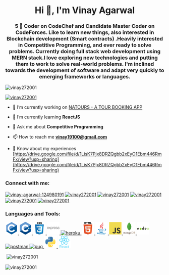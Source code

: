 <h1 align="center">Hi 👋, I'm Vinay Agarwal</h1>
<h3 align="center">5 🌟 Coder on CodeChef and Candidate Master Coder on CodeForces. Like to learn new things, also interested in Blockchain development (Smart contracts) .Heavily interested in Competitive Programming, and ever ready to solve problems. Currently doing full stack web development using MERN stack.I love exploring new technologies and putting them to work to solve real-world problems. I'm inclined towards the development of software and adapt very quickly to emerging frameworks or languages.</h3>

<p align="left"> <img src="https://komarev.com/ghpvc/?username=vinay272001&label=Profile%20views&color=0e75b6&style=flat" alt="vinay272001" /> </p>

<p align="left"> <a href="https://github.com/ryo-ma/github-profile-trophy"><img src="https://github-profile-trophy.vercel.app/?username=vinay272001" alt="vinay272001" /></a> </p>

- 🔭 I’m currently working on [NATOURS - A TOUR BOOKING APP](https://github.com/VINAY272001/NATOURS---A-TOUR-BOOKING-APP)

- 🌱 I’m currently learning **ReactJS**

- 💬 Ask me about **Competitive Programming**

- 📫 How to reach me **vinay19100@gmail.com**

- 📄 Know about my experiences [https://drive.google.com/file/d/1LisK7Pjx8DRZQgbb2xEyO1Ebm446RmFx/view?usp=sharing](https://drive.google.com/file/d/1LisK7Pjx8DRZQgbb2xEyO1Ebm446RmFx/view?usp=sharing)

<h3 align="left">Connect with me:</h3>
<p align="left">
<a href="https://linkedin.com/in/vinay-agarwal-124980191" target="blank"><img align="center" src="https://raw.githubusercontent.com/rahuldkjain/github-profile-readme-generator/master/src/images/icons/Social/linked-in-alt.svg" alt="vinay-agarwal-124980191" height="30" width="40" /></a>
<a href="https://instagram.com/vinay272001" target="blank"><img align="center" src="https://raw.githubusercontent.com/rahuldkjain/github-profile-readme-generator/master/src/images/icons/Social/instagram.svg" alt="vinay272001" height="30" width="40" /></a>
<a href="https://www.codechef.com/users/vinay272001" target="blank"><img align="center" src="https://cdn.jsdelivr.net/npm/simple-icons@3.1.0/icons/codechef.svg" alt="vinay272001" height="30" width="40" /></a>
<a href="https://www.hackerrank.com/vinay272001" target="blank"><img align="center" src="https://raw.githubusercontent.com/rahuldkjain/github-profile-readme-generator/master/src/images/icons/Social/hackerrank.svg" alt="vinay272001" height="30" width="40" /></a>
<a href="https://codeforces.com/profile/vinay272001" target="blank"><img align="center" src="https://raw.githubusercontent.com/rahuldkjain/github-profile-readme-generator/master/src/images/icons/Social/codeforces.svg" alt="vinay272001" height="30" width="40" /></a>
<a href="https://www.leetcode.com/vinay272001" target="blank"><img align="center" src="https://raw.githubusercontent.com/rahuldkjain/github-profile-readme-generator/master/src/images/icons/Social/leet-code.svg" alt="vinay272001" height="30" width="40" /></a>
</p>

<h3 align="left">Languages and Tools:</h3>
<p align="left"> <a href="https://www.cprogramming.com/" target="_blank" rel="noreferrer"> <img src="https://raw.githubusercontent.com/devicons/devicon/master/icons/c/c-original.svg" alt="c" width="40" height="40"/> </a> <a href="https://www.w3schools.com/cpp/" target="_blank" rel="noreferrer"> <img src="https://raw.githubusercontent.com/devicons/devicon/master/icons/cplusplus/cplusplus-original.svg" alt="cplusplus" width="40" height="40"/> </a> <a href="https://www.w3schools.com/css/" target="_blank" rel="noreferrer"> <img src="https://raw.githubusercontent.com/devicons/devicon/master/icons/css3/css3-original-wordmark.svg" alt="css3" width="40" height="40"/> </a> <a href="https://expressjs.com" target="_blank" rel="noreferrer"> <img src="https://raw.githubusercontent.com/devicons/devicon/master/icons/express/express-original-wordmark.svg" alt="express" width="40" height="40"/> </a> <a href="https://heroku.com" target="_blank" rel="noreferrer"> <img src="https://www.vectorlogo.zone/logos/heroku/heroku-icon.svg" alt="heroku" width="40" height="40"/> </a> <a href="https://www.w3.org/html/" target="_blank" rel="noreferrer"> <img src="https://raw.githubusercontent.com/devicons/devicon/master/icons/html5/html5-original-wordmark.svg" alt="html5" width="40" height="40"/> </a> <a href="https://www.java.com" target="_blank" rel="noreferrer"> <img src="https://raw.githubusercontent.com/devicons/devicon/master/icons/java/java-original.svg" alt="java" width="40" height="40"/> </a> <a href="https://developer.mozilla.org/en-US/docs/Web/JavaScript" target="_blank" rel="noreferrer"> <img src="https://raw.githubusercontent.com/devicons/devicon/master/icons/javascript/javascript-original.svg" alt="javascript" width="40" height="40"/> </a> <a href="https://www.mongodb.com/" target="_blank" rel="noreferrer"> <img src="https://raw.githubusercontent.com/devicons/devicon/master/icons/mongodb/mongodb-original-wordmark.svg" alt="mongodb" width="40" height="40"/> </a> <a href="https://nodejs.org" target="_blank" rel="noreferrer"> <img src="https://raw.githubusercontent.com/devicons/devicon/master/icons/nodejs/nodejs-original-wordmark.svg" alt="nodejs" width="40" height="40"/> </a> <a href="https://postman.com" target="_blank" rel="noreferrer"> <img src="https://www.vectorlogo.zone/logos/getpostman/getpostman-icon.svg" alt="postman" width="40" height="40"/> </a> <a href="https://pugjs.org" target="_blank" rel="noreferrer"> <img src="https://cdn.worldvectorlogo.com/logos/pug.svg" alt="pug" width="40" height="40"/> </a> <a href="https://www.python.org" target="_blank" rel="noreferrer"> <img src="https://raw.githubusercontent.com/devicons/devicon/master/icons/python/python-original.svg" alt="python" width="40" height="40"/> </a> <a href="https://reactjs.org/" target="_blank" rel="noreferrer"> <img src="https://raw.githubusercontent.com/devicons/devicon/master/icons/react/react-original-wordmark.svg" alt="react" width="40" height="40"/> </a> </p>

<p>&nbsp;<img align="center" src="https://github-readme-stats.vercel.app/api?username=vinay272001&show_icons=true&locale=en" alt="vinay272001" /></p>

<p><img align="center" src="https://github-readme-streak-stats.herokuapp.com/?user=vinay272001&" alt="vinay272001" /></p>
